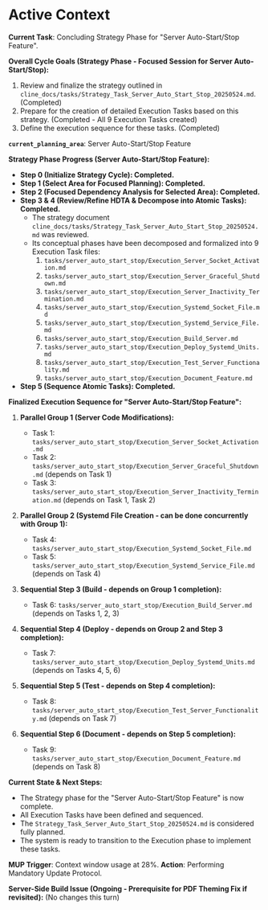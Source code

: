 # Active Context

**Current Task**: Concluding Strategy Phase for "Server Auto-Start/Stop Feature".

**Overall Cycle Goals (Strategy Phase - Focused Session for Server Auto-Start/Stop):**
1.  Review and finalize the strategy outlined in `cline_docs/tasks/Strategy_Task_Server_Auto_Start_Stop_20250524.md`. (Completed)
2.  Prepare for the creation of detailed Execution Tasks based on this strategy. (Completed - All 9 Execution Tasks created)
3.  Define the execution sequence for these tasks. (Completed)

**`current_planning_area`**: Server Auto-Start/Stop Feature

**Strategy Phase Progress (Server Auto-Start/Stop Feature):**
*   **Step 0 (Initialize Strategy Cycle): Completed.**
*   **Step 1 (Select Area for Focused Planning): Completed.**
*   **Step 2 (Focused Dependency Analysis for Selected Area): Completed.**
*   **Step 3 & 4 (Review/Refine HDTA & Decompose into Atomic Tasks): Completed.**
    *   The strategy document `cline_docs/tasks/Strategy_Task_Server_Auto_Start_Stop_20250524.md` was reviewed.
    *   Its conceptual phases have been decomposed and formalized into 9 Execution Task files:
        1.  `tasks/server_auto_start_stop/Execution_Server_Socket_Activation.md`
        2.  `tasks/server_auto_start_stop/Execution_Server_Graceful_Shutdown.md`
        3.  `tasks/server_auto_start_stop/Execution_Server_Inactivity_Termination.md`
        4.  `tasks/server_auto_start_stop/Execution_Systemd_Socket_File.md`
        5.  `tasks/server_auto_start_stop/Execution_Systemd_Service_File.md`
        6.  `tasks/server_auto_start_stop/Execution_Build_Server.md`
        7.  `tasks/server_auto_start_stop/Execution_Deploy_Systemd_Units.md`
        8.  `tasks/server_auto_start_stop/Execution_Test_Server_Functionality.md`
        9.  `tasks/server_auto_start_stop/Execution_Document_Feature.md`
*   **Step 5 (Sequence Atomic Tasks): Completed.**

**Finalized Execution Sequence for "Server Auto-Start/Stop Feature":**

1.  **Parallel Group 1 (Server Code Modifications):**
    *   Task 1: `tasks/server_auto_start_stop/Execution_Server_Socket_Activation.md`
    *   Task 2: `tasks/server_auto_start_stop/Execution_Server_Graceful_Shutdown.md` (depends on Task 1)
    *   Task 3: `tasks/server_auto_start_stop/Execution_Server_Inactivity_Termination.md` (depends on Task 1, Task 2)

2.  **Parallel Group 2 (Systemd File Creation - can be done concurrently with Group 1):**
    *   Task 4: `tasks/server_auto_start_stop/Execution_Systemd_Socket_File.md`
    *   Task 5: `tasks/server_auto_start_stop/Execution_Systemd_Service_File.md` (depends on Task 4)

3.  **Sequential Step 3 (Build - depends on Group 1 completion):**
    *   Task 6: `tasks/server_auto_start_stop/Execution_Build_Server.md` (depends on Tasks 1, 2, 3)

4.  **Sequential Step 4 (Deploy - depends on Group 2 and Step 3 completion):**
    *   Task 7: `tasks/server_auto_start_stop/Execution_Deploy_Systemd_Units.md` (depends on Tasks 4, 5, 6)

5.  **Sequential Step 5 (Test - depends on Step 4 completion):**
    *   Task 8: `tasks/server_auto_start_stop/Execution_Test_Server_Functionality.md` (depends on Task 7)

6.  **Sequential Step 6 (Document - depends on Step 5 completion):**
    *   Task 9: `tasks/server_auto_start_stop/Execution_Document_Feature.md` (depends on Task 8)

**Current State & Next Steps:**
*   The Strategy phase for the "Server Auto-Start/Stop Feature" is now complete.
*   All Execution Tasks have been defined and sequenced.
*   The `Strategy_Task_Server_Auto_Start_Stop_20250524.md` is considered fully planned.
*   The system is ready to transition to the Execution phase to implement these tasks.

**MUP Trigger**: Context window usage at 28%.
**Action**: Performing Mandatory Update Protocol.

**Server-Side Build Issue (Ongoing - Prerequisite for PDF Theming Fix if revisited):** (No changes this turn)
